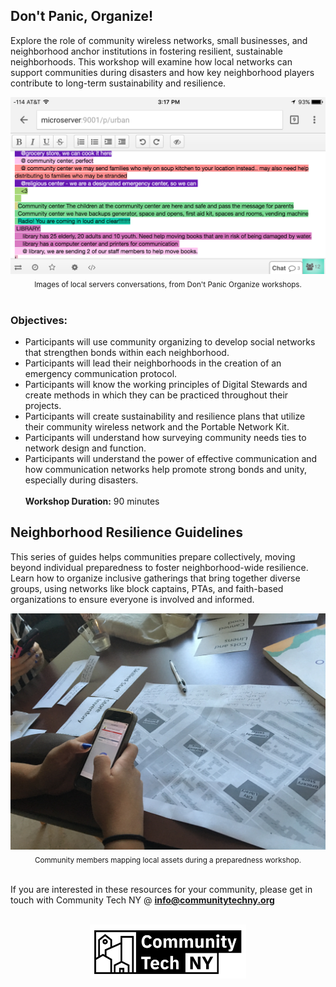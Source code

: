 ## Don't Panic, Organize!
Explore the role of community wireless networks, small businesses, and neighborhood anchor institutions in fostering resilient, sustainable neighborhoods. This workshop will examine how local networks can support communities during disasters and how key neighborhood players contribute to long-term sustainability and resilience.

<div align="center"><img src="/assets/IMG_1504.PNG" alt="" width=""/><img src="/assets/IMG_9078.PNG" alt="" width=""/></div>
<div align="center"><sub>Images of local servers conversations, from Don't Panic Organize workshops.</sub></div>
<br>

### Objectives:
- Participants will use community organizing to develop social networks that strengthen bonds within each neighborhood.
- Participants will lead their neighborhoods in the creation of an emergency communication protocol.
- Participants will know the working principles of Digital Stewards and create methods in which they can be practiced throughout their projects.
- Participants will create sustainability and resilience plans that utilize their community wireless network and the Portable Network Kit.
- Participants will understand how surveying community needs ties to network design and function.
- Participants will understand the power of effective communication and how communication networks help promote strong bonds and unity, especially during disasters.
<br><br>
**Workshop Duration:** 90 minutes

## Neighborhood Resilience Guidelines
This series of guides helps communities prepare collectively, moving beyond individual preparedness to foster neighborhood-wide resilience. Learn how to organize inclusive gatherings that bring together diverse groups, using networks like block captains, PTAs, and faith-based organizations to ensure everyone is involved and informed.

<div align="center"><img src="/assets/IMG_9078.JPG" alt="" width=""/><img src="/assets/IMG_9080.JPG" alt="" width=""/></div>
<div align="center"><sub>Community members mapping local assets during a preparedness workshop.</sub></div>
<br>

If you are interested in these resources for your community, please get in touch with Community Tech NY @ **info@communitytechny.org**
<br><br>
<div align="center"><img src="assets/CTLogocopy.png" alt="CTLab Logo" width="250"/></div>

